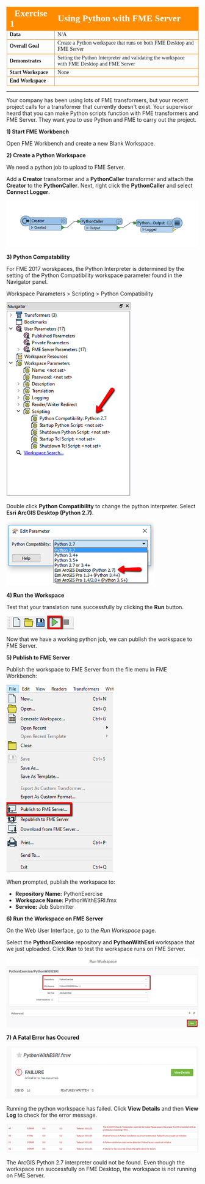<!--Exercise Section-->

<table style="border-spacing: 0px;border-collapse: collapse;font-family:serif">
<tr>
<td width=25% style="vertical-align:middle;background-color:darkorange;border: 2px solid darkorange">
<i class="fa fa-cogs fa-lg fa-pull-left fa-fw" style="color:white;padding-right: 12px;vertical-align:text-top"></i>
<span style="color:white;font-size:x-large;font-weight: bold">Exercise 1</span>
</td>
<td style="border: 2px solid darkorange;background-color:darkorange;color:white">
<span style="color:white;font-size:x-large;font-weight: bold">Using Python with FME Server</span>
</td>
</tr>

<tr>
<td style="border: 1px solid darkorange; font-weight: bold">Data</td>
<td style="border: 1px solid darkorange">N/A</td>
</tr>

<tr>
<td style="border: 1px solid darkorange; font-weight: bold">Overall Goal</td>
<td style="border: 1px solid darkorange">Create a Python workspace that runs on both FME Desktop and FME Server</td>
</tr>

<tr>
<td style="border: 1px solid darkorange; font-weight: bold">Demonstrates</td>
<td style="border: 1px solid darkorange">Setting the Python Interpreter and validating the workspace with FME Desktop and FME Server</td>
</tr>

<tr>
<td style="border: 1px solid darkorange; font-weight: bold">Start Workspace</td>
<td style="border: 1px solid darkorange">None</td>
</tr>

<tr>
<td style="border: 1px solid darkorange; font-weight: bold">End Workspace</td>
<td style="border: 1px solid darkorange"></td>
</tr>

</table>

---

Your company has been using lots of FME transformers, but your recent project calls for a transformer that currently doesn't exist. Your supervisor heard that you can make Python scripts function with FME transformers and FME Server. They want you to use Python and FME to carry out the project.

**1) Start FME Workbench**

Open FME Workbench and create a  new Blank Workspace.

**2) Create a Python Workspace** 

We need a python job to upload to FME Server.

Add a **Creator** transformer and a **PythonCaller** transformer and attach the **Creator** to the **PythonCaller**. Next, right click the **PythonCaller** and select **Connect Logger**.

![](./Images/5.401.WorkbenchTransformers.png)

**3) Python Compatability**

For FME 2017 worskpaces, the Python Interpreter is determined by the setting of the Python Compatibility workspace parameter found in the Navigator panel.

Workspace Parameters &gt; Scripting &gt; Python Compatibility

![](./Images/5.402.NavigatorPanel.png)

Double click **Python Compatibility** to change the python interpreter. Select **Esri ArcGIS Desktop (Python 2.7)**.

![](./Images/5.403.PythonCompatability.png)

**4) Run the Workspace**

Test that your translation runs successfully by clicking the **Run** button.

![](./Images/5.406.RunButton.png)

Now that we have a working python job, we can publish the workspace to FME Server.

**5) Publish to FME Server** 

Publish the workspace to FME Server from the file menu in FME Workbench:

![](./Images/5.407.publishToServer.png)

When prompted, publish the workspace to:

- **Repository Name:** PythonExercise
- **Workspace Name:** PythonWithESRI.fmx
- **Service:** Job Submitter

**6) Run the Workspace on FME Server**

On the Web User Interface, go to the *Run Workspace* page.

Select the **PythonExercise** repository and **PythonWithEsri** workspace that we just uploaded. Click **Run** to test the workspace runs on FME Server.

![](./Images/5.408.RunPython.png)

**7) A Fatal Error has Occured**

![](./Images/5.409.PythonFailure.png)

Running the python workspace has failed. Click **View Details** and then **View Log** to check for the error message.

![](./Images/5.410.LogFile.png)

The ArcGIS Python 2.7 interpreter could not be found. Even though the workspace ran successfully on FME Desktop, the workspace is not running on FME Server.

